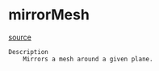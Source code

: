 # mirrorMesh

[source](github.com/OpenFOAM-jp/OpenFOAM-utilities-tutorials-jp/blob/master/v1906/mesh/manipulation/mirrorMesh/mirrorMesh.C/mirrorMesh.C)

```
Description
    Mirrors a mesh around a given plane.


```

